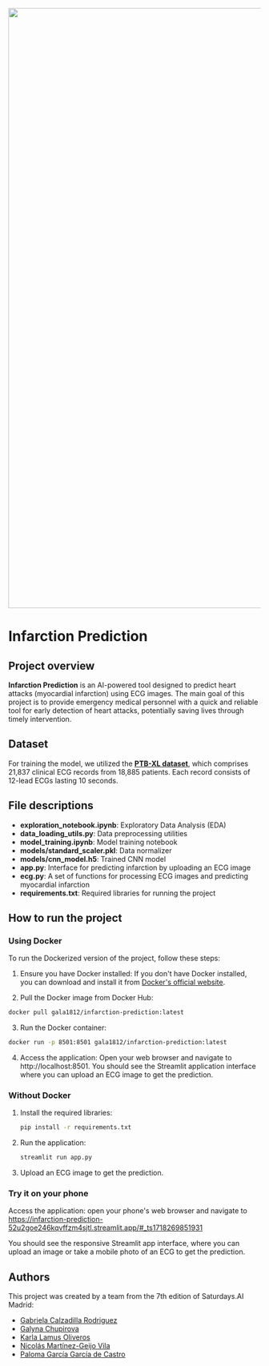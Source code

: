 <p align="center">
  <img width="1200"  src="https://imagizer.imageshack.com/img923/6061/5ZhKpP.jpg" alt="infarction prediction banner">
</p>

# Infarction Prediction

## Project overview

**Infarction Prediction** is an AI-powered tool designed to predict heart attacks (myocardial infarction) using ECG images. The main goal of this project is to provide emergency medical personnel with a quick and reliable tool for early detection of heart attacks, potentially saving lives through timely intervention.


## Dataset

For training the model, we utilized the [**PTB-XL dataset**](https://physionet.org/content/ptb-xl/1.0.3/), which comprises 21,837 clinical ECG records from 18,885 patients. Each record consists of 12-lead ECGs lasting 10 seconds.

## File descriptions

- **exploration_notebook.ipynb**: Exploratory Data Analysis (EDA)
- **data_loading_utils.py**: Data preprocessing utilities
- **model_training.ipynb**: Model training notebook
- **models/standard_scaler.pkl**: Data normalizer
- **models/cnn_model.h5**: Trained CNN model
- **app.py**: Interface for predicting infarction by uploading an ECG image
- **ecg.py**: A set of functions for processing ECG images and predicting myocardial infarction
- **requirements.txt**: Required libraries for running the project


## How to run the project

### Using Docker

To run the Dockerized version of the project, follow these steps:

1. Ensure you have Docker installed: If you don't have Docker installed, you can download and install it from [Docker's official website](https://www.docker.com/get-started/).

   
2. Pull the Docker image from Docker Hub:
  ```bash
  docker pull gala1812/infarction-prediction:latest
  ```

3. Run the Docker container:
  ```bash
  docker run -p 8501:8501 gala1812/infarction-prediction:latest
  ```

4. Access the application: Open your web browser and navigate to http://localhost:8501.
  You should see the Streamlit application interface where you can upload an ECG image to get the prediction.

### Without Docker

1. Install the required libraries:
    ```bash
    pip install -r requirements.txt
    ```

2. Run the application:
    ```bash
    streamlit run app.py
    ```

2. Upload an ECG image to get the prediction.

### Try it on your phone

Access the application: open your phone's web browser and navigate to https://infarction-prediction-52u2goe246kqvffzm4sjtl.streamlit.app/#_ts1718269851931

You should see the responsive Streamlit app interface, where you can upload an image or take a mobile photo of an ECG to get the prediction.


## Authors

This project was created by a team from the 7th edition of Saturdays.AI Madrid:

- [Gabriela Calzadilla Rodriguez](https://www.linkedin.com/in/gabrielacalzadilla/)
- [Galyna Chupirova](https://www.linkedin.com/in/galyna-chupirova-447b6142/)
- [Karla Lamus Oliveros](https://www.linkedin.com/in/karla-lamus/)
- [Nicolás Martínez-Geijo Vila](https://www.linkedin.com/in/nicolasgeijo/)
- [Paloma García García de Castro](https://www.linkedin.com/in/paloma-garcia-data-science/)
